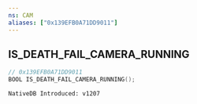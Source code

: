 ```yaml
---
ns: CAM
aliases: ["0x139EFB0A71DD9011"]
---
```

## IS_DEATH_FAIL_CAMERA_RUNNING

```c
// 0x139EFB0A71DD9011
BOOL IS_DEATH_FAIL_CAMERA_RUNNING();
```

```
NativeDB Introduced: v1207
```

